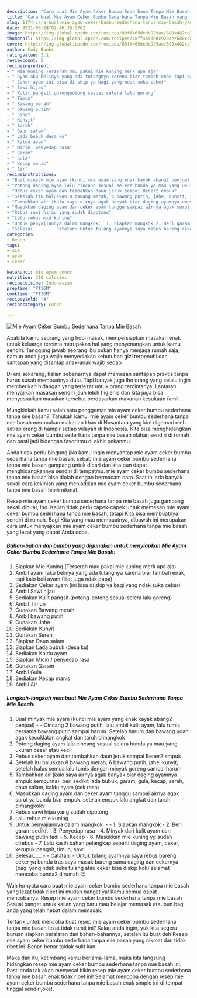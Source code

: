 ```yaml
---
description: "Cara buat Mie Ayam Ceker Bumbu Sederhana Tanpa Mie Basah yang lezat Untuk Jualan"
title: "Cara buat Mie Ayam Ceker Bumbu Sederhana Tanpa Mie Basah yang lezat Untuk Jualan"
slug: 1174-cara-buat-mie-ayam-ceker-bumbu-sederhana-tanpa-mie-basah-yang-lezat-untuk-jualan
date: 2021-06-24T02:46:36.576Z
image: https://img-global.cpcdn.com/recipes/88ff465dedc929ae/680x482cq70/mie-ayam-ceker-bumbu-sederhana-tanpa-mie-basah-foto-resep-utama.jpg
thumbnail: https://img-global.cpcdn.com/recipes/88ff465dedc929ae/680x482cq70/mie-ayam-ceker-bumbu-sederhana-tanpa-mie-basah-foto-resep-utama.jpg
cover: https://img-global.cpcdn.com/recipes/88ff465dedc929ae/680x482cq70/mie-ayam-ceker-bumbu-sederhana-tanpa-mie-basah-foto-resep-utama.jpg
author: Cody Banks
ratingvalue: 3.1
reviewcount: 5
recipeingredient:
- " Mie Kuning Terserah mau pakai mie kuning merk apa aja"
- " ayam aku belinya yang ada tulangnya karena biar tambah enak tapi kalo beli ayam fillet juga ndak papa"
- " Ceker ayam ini bisa di skip ya bagi yang ndak suka ceker"
- " Sawi hijau"
- " Kulit pangsit potongpotong sesuai selera lalu goreng"
- " Timun"
- " Bawang merah"
- " bawang putih"
- " Jahe"
- " Kunyit"
- " Sereh"
- " Daun salam"
- " Lada bubuk desa ku"
- " Kaldu ayam"
- " Micin  penyedap rasa"
- " Garam"
- " Gula"
- " Kecap manis"
- " Air"
recipeinstructions:
- "Buat minyak mie ayam (kunci mie ayam yang enak kayak abang2 penjual)  Cincang 2 bawang putih, lalu ambil kulit ayam, lalu tumis bersama bawang putih sampai harum. Setelah harum dan bawang udah agak kecoklatan angkat dan taruh dimangkok"
- "Potong daging ayam lalu cincang sesuai selera bunda ya mau yang ukuran besar atau kecil"
- "Rebus ceker ayam dan tambahkan daun jeruk sampai Bener2 empuk"
- "Setelah itu haluskan 8 bawang merah, 6 bawang putih, jahe, kunyit, setelah halus semua lalu tumis dengan minyak goreng sampai harum"
- "Tambahkan air (kalo saya airnya agak banyak biar daging ayamnya empuk sempurna), beri sedikit lada bubuk, garam, gula, kecap, sereh, daun salam, kaldu ayam (cek rasa)"
- "Masukkan daging ayam dan ceker ayam tunggu sampai airnya agak surut ya bunda biar empuk..setelah empuk lalu angkat dan taruh dimangkokv"
- "Rebus sawi hijau yang sudah dipotong"
- "Lalu rebus mie kuning"
- "Untuk penyajiannya dalam mangkok:  1. Siapkan mangkok 2. Beri garam sedikit  3. Penyedap rasa  4. Minyak dari kulit ayam dan bawang putih tadi  5. Kecap 6. Masukkan mie kuning yg sudah direbus  7. Lalu kasih bahan pelengkap seperti daging ayam, ceker, kerupuk pangsit, timun, sawi"
- "Selesai......   Catatan: Untuk tulang ayamnya saya rebus bareng ceker ya bunda trus saya masak bareng sama daging dan cekernya (bagi yang ndak suka tulang atau ceker bisa diskip kok) selamat mencoba bunda2 dirumah 😍"
categories:
- Resep
tags:
- mie
- ayam
- ceker

katakunci: mie ayam ceker 
nutrition: 210 calories
recipecuisine: Indonesian
preptime: "PT16M"
cooktime: "PT30M"
recipeyield: "4"
recipecategory: Lunch

---
```



![Mie Ayam Ceker Bumbu Sederhana Tanpa Mie Basah](https://img-global.cpcdn.com/recipes/88ff465dedc929ae/680x482cq70/mie-ayam-ceker-bumbu-sederhana-tanpa-mie-basah-foto-resep-utama.jpg)

Apabila kamu seorang yang hobi masak, mempersiapkan masakan enak untuk keluarga tercinta merupakan hal yang menyenangkan untuk kamu sendiri. Tanggung jawab seorang ibu bukan hanya menjaga rumah saja, namun anda juga wajib menyediakan kebutuhan gizi terpenuhi dan santapan yang disantap anak-anak wajib sedap.

Di era  sekarang, kalian sebenarnya dapat memesan santapan praktis tanpa harus susah membuatnya dulu. Tapi banyak juga lho orang yang selalu ingin memberikan hidangan yang terlezat untuk orang tercintanya. Lantaran, menyajikan masakan sendiri jauh lebih higienis dan kita juga bisa menyesuaikan masakan tersebut berdasarkan makanan kesukaan famili. 



Mungkinkah kamu salah satu penggemar mie ayam ceker bumbu sederhana tanpa mie basah?. Tahukah kamu, mie ayam ceker bumbu sederhana tanpa mie basah merupakan makanan khas di Nusantara yang kini digemari oleh setiap orang di hampir setiap wilayah di Indonesia. Kita bisa menghidangkan mie ayam ceker bumbu sederhana tanpa mie basah olahan sendiri di rumah dan pasti jadi hidangan favoritmu di akhir pekanmu.

Anda tidak perlu bingung jika kamu ingin menyantap mie ayam ceker bumbu sederhana tanpa mie basah, sebab mie ayam ceker bumbu sederhana tanpa mie basah gampang untuk dicari dan kita pun dapat menghidangkannya sendiri di tempatmu. mie ayam ceker bumbu sederhana tanpa mie basah bisa diolah dengan bermacam cara. Saat ini ada banyak sekali cara kekinian yang menjadikan mie ayam ceker bumbu sederhana tanpa mie basah lebih nikmat.

Resep mie ayam ceker bumbu sederhana tanpa mie basah juga gampang sekali dibuat, lho. Kalian tidak perlu capek-capek untuk memesan mie ayam ceker bumbu sederhana tanpa mie basah, tetapi Kita bisa membuatnya sendiri di rumah. Bagi Kita yang mau membuatnya, dibawah ini merupakan cara untuk menyajikan mie ayam ceker bumbu sederhana tanpa mie basah yang lezat yang dapat Anda coba.

<!--inarticleads1-->

##### Bahan-bahan dan bumbu yang digunakan untuk menyiapkan Mie Ayam Ceker Bumbu Sederhana Tanpa Mie Basah:

1. Siapkan  Mie Kuning (Terserah mau pakai mie kuning merk apa aja)
1. Ambil  ayam (aku belinya yang ada tulangnya karena biar tambah enak, tapi kalo beli ayam fillet juga ndak papa)
1. Sediakan  Ceker ayam (ini bisa di skip ya bagi yang ndak suka ceker)
1. Ambil  Sawi hijau
1. Sediakan  Kulit pangsit (potong-potong sesuai selera lalu goreng)
1. Ambil  Timun
1. Gunakan  Bawang merah
1. Ambil  bawang putih
1. Gunakan  Jahe
1. Sediakan  Kunyit
1. Gunakan  Sereh
1. Siapkan  Daun salam
1. Siapkan  Lada bubuk (desa ku)
1. Sediakan  Kaldu ayam
1. Siapkan  Micin / penyedap rasa
1. Gunakan  Garam
1. Ambil  Gula
1. Sediakan  Kecap manis
1. Ambil  Air




<!--inarticleads2-->

##### Langkah-langkah membuat Mie Ayam Ceker Bumbu Sederhana Tanpa Mie Basah:

1. Buat minyak mie ayam (kunci mie ayam yang enak kayak abang2 penjual) -  - Cincang 2 bawang putih, lalu ambil kulit ayam, lalu tumis bersama bawang putih sampai harum. Setelah harum dan bawang udah agak kecoklatan angkat dan taruh dimangkok
1. Potong daging ayam lalu cincang sesuai selera bunda ya mau yang ukuran besar atau kecil
1. Rebus ceker ayam dan tambahkan daun jeruk sampai Bener2 empuk
1. Setelah itu haluskan 8 bawang merah, 6 bawang putih, jahe, kunyit, setelah halus semua lalu tumis dengan minyak goreng sampai harum
1. Tambahkan air (kalo saya airnya agak banyak biar daging ayamnya empuk sempurna), beri sedikit lada bubuk, garam, gula, kecap, sereh, daun salam, kaldu ayam (cek rasa)
1. Masukkan daging ayam dan ceker ayam tunggu sampai airnya agak surut ya bunda biar empuk..setelah empuk lalu angkat dan taruh dimangkokv
1. Rebus sawi hijau yang sudah dipotong
1. Lalu rebus mie kuning
1. Untuk penyajiannya dalam mangkok: -  - 1. Siapkan mangkok - 2. Beri garam sedikit  - 3. Penyedap rasa  - 4. Minyak dari kulit ayam dan bawang putih tadi  - 5. Kecap - 6. Masukkan mie kuning yg sudah direbus  - 7. Lalu kasih bahan pelengkap seperti daging ayam, ceker, kerupuk pangsit, timun, sawi
1. Selesai......  -  - Catatan: - Untuk tulang ayamnya saya rebus bareng ceker ya bunda trus saya masak bareng sama daging dan cekernya (bagi yang ndak suka tulang atau ceker bisa diskip kok) selamat mencoba bunda2 dirumah 😍




Wah ternyata cara buat mie ayam ceker bumbu sederhana tanpa mie basah yang lezat tidak ribet ini mudah banget ya! Kamu semua dapat mencobanya. Resep mie ayam ceker bumbu sederhana tanpa mie basah Sesuai banget untuk kalian yang baru mau belajar memasak ataupun bagi anda yang telah hebat dalam memasak.

Tertarik untuk mencoba buat resep mie ayam ceker bumbu sederhana tanpa mie basah lezat tidak rumit ini? Kalau anda ingin, yuk kita segera buruan siapkan peralatan dan bahan-bahannya, setelah itu buat deh Resep mie ayam ceker bumbu sederhana tanpa mie basah yang nikmat dan tidak ribet ini. Benar-benar taidak sulit kan. 

Maka dari itu, ketimbang kamu berlama-lama, maka kita langsung hidangkan resep mie ayam ceker bumbu sederhana tanpa mie basah ini. Pasti anda tak akan menyesal bikin resep mie ayam ceker bumbu sederhana tanpa mie basah enak tidak ribet ini! Selamat mencoba dengan resep mie ayam ceker bumbu sederhana tanpa mie basah enak simple ini di tempat tinggal sendiri,oke!.

